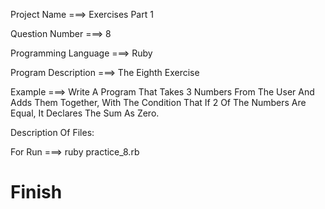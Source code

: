 Project Name ===> Exercises Part 1

Question Number ===> 8

Programming Language ===> Ruby

Program Description ===> The Eighth Exercise

Example ===> Write A Program That Takes 3 Numbers From The User And Adds Them Together, With The Condition That If 2 Of The Numbers Are Equal, It Declares The Sum As Zero.

Description Of Files:

For Run ===> ruby practice_8.rb

# Finish
